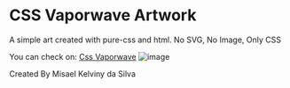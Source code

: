 # CSS Vaporwave Artwork
A simple art created with pure-css and html. No SVG, No Image, Only CSS

You can check on: [Css Vaporwave](https://misaelkelviny.github.io/CSS-vaporwave-artwork/)
![image](https://github.com/user-attachments/assets/be7663c8-a3a1-4b6e-a450-15ddbeb36c17)

Created By Misael Kelviny da Silva
